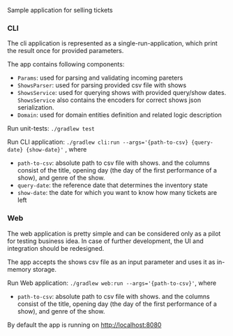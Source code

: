 Sample application for selling tickets

### CLI

The cli application is represented as a single-run-application, which print the result once for provided parameters.

The app contains following components:
- `Params`: used for parsing and validating incoming pareters
- `ShowsParser`: used for parsing provided csv file with shows
- `ShowsService`: used for querying shows with provided query/show dates. `ShowsService` also contains the encoders for correct shows json serialization.
- `Domain`: used for domain entities definition and related logic description

Run unit-tests: `./gradlew test`

Run CLI application: `./gradlew cli:run --args='{path-to-csv} {query-date} {show-date}'` ,
where 
- `path-to-csv`: absolute path to csv file with shows. and the columns consist of the title, opening day (the day of the first performance of a show), and genre of the show.
- `query-date`: the reference date that determines the inventory state
- `show-date`: the date for which you want to know how many tickets are left

### Web

The web application is pretty simple and can be considered only as a pilot for testing business idea. In case of further development, the UI and integration should be redesigned.

The app accepts the shows csv file as an input parameter and uses it as in-memory storage.

Run Web application: `./gradlew web:run --args='{path-to-csv}'`, where
- `path-to-csv`: absolute path to csv file with shows. and the columns consist of the title, opening day (the day of the first performance of a show), and genre of the show.

By default the app is running on [http://localhost:8080](http://localhost:8080)
